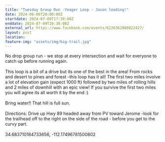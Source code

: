 ```yaml
---
title: "Tuesday Group Run -Yeager Loop - Jason leading!"
date: 2024-06-06T20:00:00Z
startdate: 2024-07-09T17:30:00Z
enddate: 2024-07-09T20:30:00Z
external_url: https://www.facebook.com/events/6226362080822427/
layout: post
location: 
feature-img: "assets/img/big-trail.jpg"
---
```


No drop group run - we stop at every intersection and wait for everyone to catch up before running again. <br>
  <br>
  This loop is a bit of a drive but its one of the best in the area! From rocks and desert to pines and forest -this loop has it all! The first two miles involve a lot of elevation gain (expect 1000 ft) followed by two miles of rolling hills and 2 miles of downhill with an epic view! If you survive the first two miles you will agree its all worth it by the end &#58;) <br>
  <br>
  Bring water!! That hill is full sun.<br>
  <br>
  Directions&#58; Drive up Hwy 89 headed away from PV toward Jerome -look for the trailhead off to the right on the side of the road - before you get to the curvy part. <br>
  <br>
  34.683710184733656, -112.17496781500802<br>
  <br>
  
